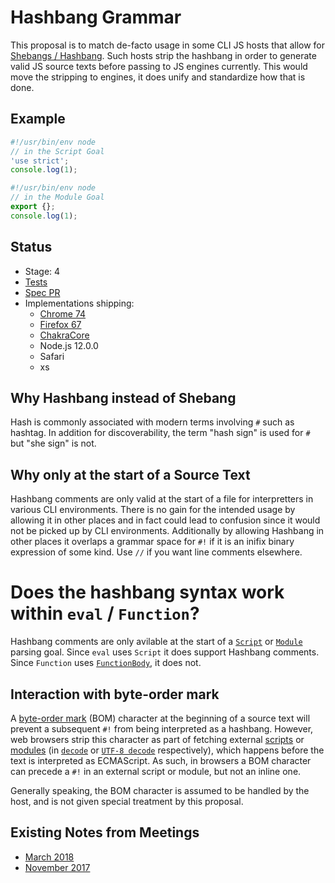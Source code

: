# Hashbang Grammar

This proposal is to match de-facto usage in some CLI JS hosts that allow for [Shebangs / Hashbang](https://en.wikipedia.org/wiki/Shebang_(Unix)). Such hosts strip the hashbang in order to generate valid JS source texts before passing to JS engines currently. This would move the stripping to engines, it does unify and standardize how that is done.

## Example

```mjs
#!/usr/bin/env node
// in the Script Goal
'use strict';
console.log(1);
```

```mjs
#!/usr/bin/env node
// in the Module Goal
export {};
console.log(1);
```

## Status

* Stage: 4
* [Tests](https://github.com/tc39/test262/pull/1983)
* [Spec PR](https://github.com/tc39/ecma262/pull/2816)
* Implementations shipping:
  * [Chrome 74](https://www.chromestatus.com/features#milestone%3D74)
  * [Firefox 67](https://developer.mozilla.org/en-US/docs/Mozilla/Firefox/Releases/67)
  * [ChakraCore](https://github.com/microsoft/ChakraCore/pull/6145)
  * Node.js 12.0.0
  * Safari
  * xs

## Why Hashbang instead of Shebang

Hash is commonly associated with modern terms involving `#` such as hashtag. In addition for discoverability, the term "hash sign" is used for `#` but "she sign" is not.

## Why only at the start of a Source Text

Hashbang comments are only valid at the start of a file for interpretters in various CLI environments. There is no gain for the intended usage by allowing it in other places and in fact could lead to confusion since it would not be picked up by CLI environments. Additionally by allowing Hashbang in other places it overlaps a grammar space for `#!` if it is an inifix binary expression of some kind. Use `//` if you want line comments elsewhere.

# Does the hashbang syntax work within `eval` / `Function`?

Hashbang comments are only avilable at the start of a [`Script`](https://tc39.es/ecma262/#prod-Script) or [`Module`](https://tc39.es/ecma262/#prod-Module) parsing goal. Since `eval` uses `Script` it does support Hashbang comments. Since `Function` uses [`FunctionBody`](https://tc39.es/ecma262/#prod-FunctionBody), it does not.

## Interaction with byte-order mark

A [byte-order mark](https://en.wikipedia.org/wiki/Byte_order_mark) (BOM) character at the beginning of a source text will prevent a subsequent `#!` from being interpreted as a hashbang. However, web browsers strip this character as part of fetching external [scripts](https://html.spec.whatwg.org/multipage/webappapis.html#fetch-a-classic-script) or [modules](https://html.spec.whatwg.org/multipage/webappapis.html#fetch-a-single-module-script) (in [`decode`](https://encoding.spec.whatwg.org/#decode) or [`UTF-8 decode`](https://encoding.spec.whatwg.org/#utf-8-decode) respectively), which happens before the text is interpreted as ECMAScript. As such, in browsers a BOM character can precede a `#!` in an external script or module, but not an inline one.

Generally speaking, the BOM character is assumed to be handled by the host, and is not given special treatment by this proposal.

## Existing Notes from Meetings

* [March 2018](https://tc39.github.io/tc39-notes/2018-03_mar-21.html#10iic-hashbang-grammar-for-stage-2)
* [November 2017](https://tc39.github.io/tc39-notes/2017-11_nov-28.html#10if-interpreterdirective)
